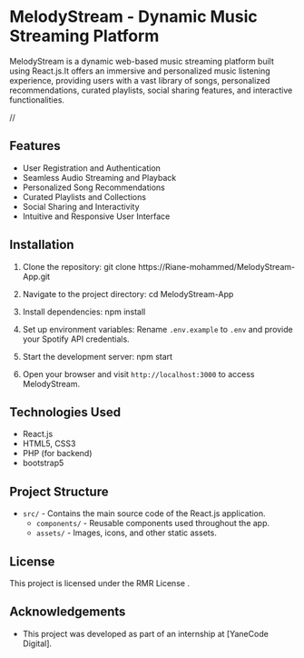 # MelodyStream - Dynamic Music Streaming Platform

MelodyStream is a dynamic web-based music streaming platform built using React.js.It offers an immersive and personalized music listening experience, providing users with a vast library of songs, personalized recommendations, curated playlists, social sharing features, and interactive functionalities.

//

## Features

- User Registration and Authentication
- Seamless Audio Streaming and Playback
- Personalized Song Recommendations
- Curated Playlists and Collections
- Social Sharing and Interactivity
- Intuitive and Responsive User Interface

## Installation

1. Clone the repository:
   git clone https://Riane-mohammed/MelodyStream-App.git
   
3. Navigate to the project directory:
   cd MelodyStream-App
   
5. Install dependencies:
   npm install
   
7. Set up environment variables:
   Rename `.env.example` to `.env` and provide your Spotify API credentials.

8. Start the development server:
   npm start

9. Open your browser and visit `http://localhost:3000` to access MelodyStream.

## Technologies Used

- React.js
- HTML5, CSS3
- PHP (for backend)
- bootstrap5 

## Project Structure

- `src/` - Contains the main source code of the React.js application.
  - `components/` - Reusable components used throughout the app.
  - `assets/` - Images, icons, and other static assets.

## License

This project is licensed under the RMR License .

## Acknowledgements

- This project was developed as part of an internship at [YaneCode Digital].
